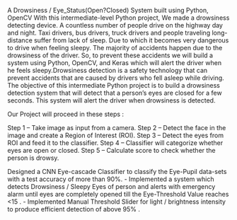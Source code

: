 A Drowsiness / Eye_Status(Open?Closed) System built using Python, OpenCV With this intermediate-level Python project, We made a drowsiness detecting device. A countless number of people drive on the highway day and night. Taxi drivers, bus drivers, truck drivers and people traveling long-distance suffer from lack of sleep. Due to which it becomes very dangerous to drive when feeling sleepy. The majority of accidents happen due to the drowsiness of the driver. So, to prevent these accidents we will build a system using Python, OpenCV, and Keras which will alert the driver when he feels sleepy.Drowsiness detection is a safety technology that can prevent accidents that are caused by drivers who fell asleep while driving. The objective of this intermediate Python project is to build a drowsiness detection system that will detect that a person’s eyes are closed for a few seconds. This system will alert the driver when drowsiness is detected.

Our Project will proceed in these steps :

Step 1 – Take image as input from a camera. Step 2 – Detect the face in the image and create a Region of Interest (ROI). Step 3 – Detect the eyes from ROI and feed it to the classifier. Step 4 – Classifier will categorize whether eyes are open or closed. Step 5 – Calculate score to check whether the person is drowsy.

Designed a CNN Eye-cascade Classifier to classify the Eye-Pupil data-sets with a test accuracy of more than 90%. - Implemented a system which detects Drowsiness / Sleepy Eyes of person and alerts with emergency alarm until eyes are completely opened till the Eye-Threshold Value reaches <15 . - Implemented Manual Threshold Slider for light / brightness intensity to produce efficient detection of above 95% .
